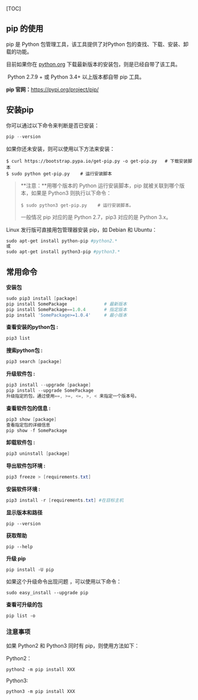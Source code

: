 [TOC]



## pip 的使用

pip 是 Python 包管理工具，该工具提供了对Python 包的查找、下载、安装、卸载的功能。 

目前如果你在 [python.org](https://www.python.org/) 下载最新版本的安装包，则是已经自带了该工具。

​	Python 2.7.9 + 或 Python 3.4+ 以上版本都自带 pip 工具。

**pip 官网：**<https://pypi.org/project/pip/>

## 安装pip

你可以通过以下命令来判断是否已安装：

```powershell
pip --version
```

如果你还未安装，则可以使用以下方法来安装：

```
$ curl https://bootstrap.pypa.io/get-pip.py -o get-pip.py   # 下载安装脚本
$ sudo python get-pip.py    # 运行安装脚本
```

> **注意：**用哪个版本的 Python 运行安装脚本，pip 就被关联到哪个版本，如果是 Python3 则执行以下命令：
>
> ```
> $ sudo python3 get-pip.py    # 运行安装脚本。
> ```
>
> 一般情况 pip 对应的是 Python 2.7，pip3 对应的是 Python 3.x。

 Linux 发行版可直接用包管理器安装 pip，如 Debian 和 Ubuntu：

```powershell
sudo apt-get install python-pip	#python2.*
或
sudo apt-get install python3-pip #python3.*
```



## 常用命令 

**安装包**

```powershell
sudo pip3 install [package]
pip install SomePackage              # 最新版本
pip install SomePackage==1.0.4       # 指定版本
pip install 'SomePackage>=1.0.4'     # 最小版本
```

**查看安装的python包 :**

```powershell
pip3 list
```

**搜索python包 :**

```powershell
pip3 search [package]
```

**升级软件包 :** 

```powershell
pip3 install --upgrade [package]
pip install --upgrade SomePackage
升级指定的包，通过使用==, >=, <=, >, < 来指定一个版本号。
```

**查看软件包的信息 :**

```powershell
pip3 show [package]
查看指定包的详细信息
pip show -f SomePackage
```

**卸载软件包  :**

```powershell
pip3 uninstall [package]
```

**导出软件包环境  :**

```powershell
pip3 freeze > [requirements.txt]
```

**安装软件环境 :**

```powershell
pip3 install -r [requirements.txt] #在目标主机
```

**显示版本和路径**

```
pip --version
```

**获取帮助**

```
pip --help
```

**升级 pip**

```
pip install -U pip
```

如果这个升级命令出现问题 ，可以使用以下命令：

```
sudo easy_install --upgrade pip
```

**查看可升级的包**

```
pip list -o
```

### 注意事项

如果 Python2 和 Python3 同时有 pip，则使用方法如下：

Python2：

```
python2 -m pip install XXX
```

Python3:

```
python3 -m pip install XXX
```